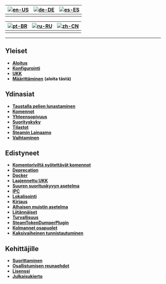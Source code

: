 | [![en-US](https://raw.githubusercontent.com/hjnilsson/country-flags/master/png100px/us.png)](https://github.com/JustArchiNET/ArchiSteamFarm/wiki/Home) | [![de-DE](https://raw.githubusercontent.com/hjnilsson/country-flags/master/png100px/de.png)](https://github.com/JustArchiNET/ArchiSteamFarm/wiki/Home-de-DE) | [![es-ES](https://raw.githubusercontent.com/hjnilsson/country-flags/master/png100px/es.png)](https://github.com/JustArchiNET/ArchiSteamFarm/wiki/Home-es-ES) |
| ------------------------------------------------------------------------------------------------------------------------------------------------------ | ------------------------------------------------------------------------------------------------------------------------------------------------------------ | ------------------------------------------------------------------------------------------------------------------------------------------------------------ |
|                                                                                                                                                        |                                                                                                                                                              |                                                                                                                                                              |

| [![pt-BR](https://raw.githubusercontent.com/hjnilsson/country-flags/master/png100px/br.png)](https://github.com/JustArchiNET/ArchiSteamFarm/wiki/Home-pt-BR) | [![ru-RU](https://raw.githubusercontent.com/hjnilsson/country-flags/master/png100px/ru.png)](https://github.com/JustArchiNET/ArchiSteamFarm/wiki/Home-ru-RU) | [![zh-CN](https://raw.githubusercontent.com/hjnilsson/country-flags/master/png100px/cn.png)](https://github.com/JustArchiNET/ArchiSteamFarm/wiki/Home-zh-CN) |
| ------------------------------------------------------------------------------------------------------------------------------------------------------------ | ------------------------------------------------------------------------------------------------------------------------------------------------------------ | ------------------------------------------------------------------------------------------------------------------------------------------------------------ |
|                                                                                                                                                              |                                                                                                                                                              |                                                                                                                                                              |

* * *

## Yleiset

* **[Aloitus](https://github.com/JustArchiNET/ArchiSteamFarm/wiki/Home)**
* **[Konfigurointi](https://github.com/JustArchiNET/ArchiSteamFarm/wiki/Configuration)**
* **[UKK](https://github.com/JustArchiNET/ArchiSteamFarm/wiki/FAQ)**
* **[Määrittäminen](https://github.com/JustArchiNET/ArchiSteamFarm/wiki/Setting-up)** **(aloita tästä)**

## Ydinasiat

* **[Taustalla pelien lunastaminen](https://github.com/JustArchiNET/ArchiSteamFarm/wiki/Background-games-redeemer)**
* **[Komennot](https://github.com/JustArchiNET/ArchiSteamFarm/wiki/Commands)**
* **[Yhteensopivuus](https://github.com/JustArchiNET/ArchiSteamFarm/wiki/Compatibility)**
* **[Suorityskyky](https://github.com/JustArchiNET/ArchiSteamFarm/wiki/Performance)**
* **[Tilastot](https://github.com/JustArchiNET/ArchiSteamFarm/wiki/Statistics)**
* **[Steamin Lainaamo](https://github.com/JustArchiNET/ArchiSteamFarm/wiki/Steam-Family-Sharing)**
* **[Vaihtaminen](https://github.com/JustArchiNET/ArchiSteamFarm/wiki/Trading)**

## Edistyneet

* **[Komentoriviltä syötettävät komennot](https://github.com/JustArchiNET/ArchiSteamFarm/wiki/Command-line-arguments)**
* **[Deprecation](https://github.com/JustArchiNET/ArchiSteamFarm/wiki/Deprecation)**
* **[Docker](https://github.com/JustArchiNET/ArchiSteamFarm/wiki/Docker)**
* **[Laajennettu UKK](https://github.com/JustArchiNET/ArchiSteamFarm/wiki/Extended-FAQ)**
* **[Suuren suorituskyvyn asetelma](https://github.com/JustArchiNET/ArchiSteamFarm/wiki/High-performance-setup)**
* **[IPC](https://github.com/JustArchiNET/ArchiSteamFarm/wiki/IPC)**
* **[Lokalisointi](https://github.com/JustArchiNET/ArchiSteamFarm/wiki/Localization)**
* **[Kirjaus](https://github.com/JustArchiNET/ArchiSteamFarm/wiki/Logging)**
* **[Alhaisen muistin asetelma](https://github.com/JustArchiNET/ArchiSteamFarm/wiki/Low-memory-setup)**
* **[Liitännäiset](https://github.com/JustArchiNET/ArchiSteamFarm/wiki/Plugins)**
* **[Turvallisuus](https://github.com/JustArchiNET/ArchiSteamFarm/wiki/Security)**
* **[SteamTokenDumperPlugin](https://github.com/JustArchiNET/ArchiSteamFarm/wiki/SteamTokenDumperPlugin)**
* **[Kolmannet osapuolet](https://github.com/JustArchiNET/ArchiSteamFarm/wiki/Third-party)**
* **[Kaksivaiheinen tunnistautuminen](https://github.com/JustArchiNET/ArchiSteamFarm/wiki/Two-factor-authentication)**

## Kehittäjille

* **[Suorittaminen](https://github.com/JustArchiNET/ArchiSteamFarm/wiki/Compilation)**
* **[Osallistumisen reunaehdot](https://github.com/JustArchiNET/ArchiSteamFarm/blob/main/.github/CONTRIBUTING.md)**
* **[Lisenssi](https://github.com/JustArchiNET/ArchiSteamFarm/wiki/License)**
* **[Julkaisukierto](https://github.com/JustArchiNET/ArchiSteamFarm/wiki/Release-cycle)**